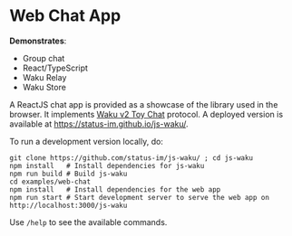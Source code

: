 # Web Chat App

**Demonstrates**:

- Group chat
- React/TypeScript
- Waku Relay
- Waku Store

A ReactJS chat app is provided as a showcase of the library used in the browser.
It implements [Waku v2 Toy Chat](https://rfc.vac.dev/spec/22/) protocol.
A deployed version is available at https://status-im.github.io/js-waku/.

To run a development version locally, do:

```shell
git clone https://github.com/status-im/js-waku/ ; cd js-waku
npm install   # Install dependencies for js-waku
npm run build # Build js-waku
cd examples/web-chat   
npm install   # Install dependencies for the web app
npm run start # Start development server to serve the web app on http://localhost:3000/js-waku
```

Use `/help` to see the available commands.
